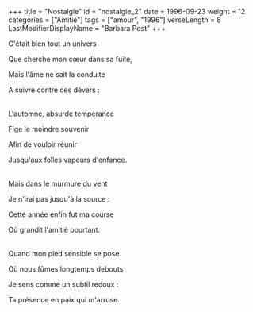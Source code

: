 +++
title = "Nostalgie"
id = "nostalgie_2"
date = 1996-09-23
weight = 12
categories = ["Amitié"]
tags = ["amour", "1996"]
verseLength = 8
LastModifierDisplayName = "Barbara Post"
+++

C'était bien tout un univers

Que cherche mon cœur dans sa fuite,

Mais l'âme ne sait la conduite

A suivre contre ces dévers :

 \
L'automne, absurde tempérance

Fige le moindre souvenir

Afin de vouloir réunir

Jusqu'aux folles vapeurs d'enfance.

 \
Mais dans le murmure du vent

Je n'irai pas jusqu'à la source :

Cette année enfin fut ma course

Où grandit l'amitié pourtant.

 \
Quand mon pied sensible se pose

Où nous fûmes longtemps debouts

Je sens comme un subtil redoux :

Ta présence en paix qui m'arrose.

